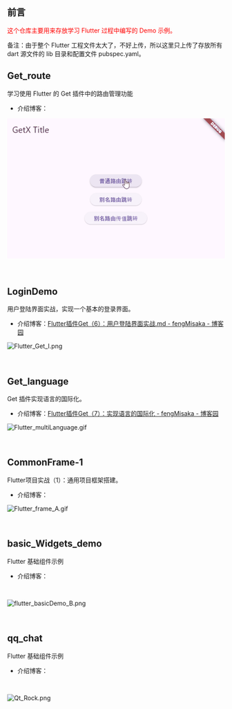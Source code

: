 ## 前言

<span style="color:red">这个仓库主要用来存放学习 Flutter 过程中编写的 Demo 示例。</span>

备注：由于整个 Flutter 工程文件太大了，不好上传，所以这里只上传了存放所有 dart 源文件的 lib 目录和配置文件 pubspec.yaml。



## Get_route

学习使用 Flutter 的 Get 插件中的路由管理功能

- 介绍博客：

![Qt_Rock.png](./Screenshot/Flutter_get_C.gif)

<br />



## LoginDemo

用户登陆界面实战，实现一个基本的登录界面。

- 介绍博客：[Flutter插件Get（6）：用户登陆界面实战.md - fengMisaka - 博客园](https://www.cnblogs.com/linuxAndMcu/p/18473680)

![Flutter_Get_I.png](https://s2.loli.net/2024/10/18/x6WLe9d1qnYbVTG.png)

<br />



## Get_language

Get 插件实现语言的国际化。

- 介绍博客：[Flutter插件Get（7）：实现语言的国际化 - fengMisaka - 博客园](https://www.cnblogs.com/linuxAndMcu/p/18547508)

![Flutter_multiLanguage.gif](https://s2.loli.net/2024/09/26/RaISsn1TpF4YeOA.gif)

<br />



## CommonFrame-1

Flutter项目实战（1）：通用项目框架搭建。

- 介绍博客：

![Flutter_frame_A.gif](https://s2.loli.net/2024/11/18/loSJIRPEBfU7Gdp.gif)

<br />



## basic_Widgets_demo

Flutter 基础组件示例

- 介绍博客：

<br />

![flutter_basicDemo_B.png](https://s2.loli.net/2024/12/31/2l9jGxEsZSbt6L5.png)

<br />



## qq_chat

Flutter 基础组件示例

- 介绍博客：

<br />

![Qt_Rock.png](./qq_chat/Screenshot/Flutter_QQ_LoginW_A.gif)

<br />

